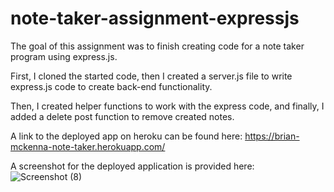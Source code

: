 # note-taker-assignment-expressjs

The goal of this assignment was to finish creating code for a note taker program using express.js.

First, I cloned the started code, then I created a server.js file to write express.js code to create back-end functionality.

Then, I created helper functions to work with the express code, and finally, I added a delete post function to remove created notes.

A link to the deployed app on heroku can be found here: https://brian-mckenna-note-taker.herokuapp.com/

A screenshot for the deployed application is provided here:
![Screenshot (8)](https://user-images.githubusercontent.com/107509704/191620141-dcfa3dc6-8d14-4610-a565-a2c122624dbf.png)